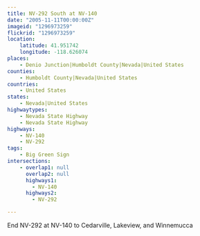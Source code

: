 ```yaml
---
title: NV-292 South at NV-140
date: "2005-11-11T00:00:00Z"
imageid: "1296973259"
flickrid: "1296973259"
location:
    latitude: 41.951742
    longitude: -118.626074
places:
    - Denio Junction|Humboldt County|Nevada|United States
counties:
    - Humboldt County|Nevada|United States
countries:
    - United States
states:
    - Nevada|United States
highwaytypes:
    - Nevada State Highway
    - Nevada State Highway
highways:
    - NV-140
    - NV-292
tags:
    - Big Green Sign
intersections:
    - overlap1: null
      overlap2: null
      highways1:
        - NV-140
      highways2:
        - NV-292

---
```

End NV-292 at NV-140 to Cedarville, Lakeview, and Winnemucca